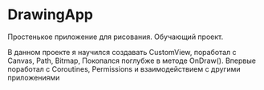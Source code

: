 # DrawingApp
Простенькое приложение для рисования. Обучающий проект.

В данном проекте я научился создавать CustomView, поработал с Canvas, Path, Bitmap, Покопался поглубже в методе OnDraw().
Впервые поработал с Coroutines, Permissions и взаимодействием с другими приложениями
